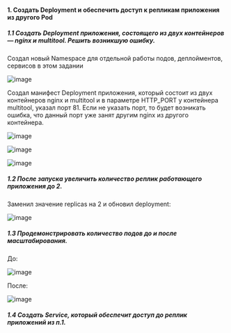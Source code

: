#### 1. Создать Deployment и обеспечить доступ к репликам приложения из другого Pod

##### 1.1 Создать Deployment приложения, состоящего из двух контейнеров — nginx и multitool. Решить возникшую ошибку.

Создал новый Namespace для отдельной работы подов, деплойментов, сервисов в этом задании

![image](https://github.com/inyushov/devops-netology/assets/127683348/2427e457-25e1-44fb-b98d-069e6df55d50)

Создал манифест Deployment приложения, который состоит из двух контейнеров nginx и multitool и в параметре HTTP_PORT у контейнера multitool, указал порт 81.
Если не указать порт, то будет возникать ошибка, что данный порт уже занят другим nginx из другого контейнера.

![image](https://github.com/inyushov/devops-netology/assets/127683348/e9d0d270-4220-428b-8000-de5eef656979)

![image](https://github.com/inyushov/devops-netology/assets/127683348/4734852c-d167-4d40-94c2-71ef200d5a13)

![image](https://github.com/inyushov/devops-netology/assets/127683348/a0c4c945-0a63-4c83-8493-f6625b1f0a42)

##### 1.2 После запуска увеличить количество реплик работающего приложения до 2.

Заменил значение replicas на 2 и обновил deployment:

![image](https://github.com/inyushov/devops-netology/assets/127683348/4f21993f-cdbe-42e5-bf5a-170b1ada2a0a)

##### 1.3 Продемонстрировать количество подов до и после масштабирования.

До:

![image](https://github.com/inyushov/devops-netology/assets/127683348/6355b5c7-c3d7-4e4e-b0aa-f59b2954471a)

После:

![image](https://github.com/inyushov/devops-netology/assets/127683348/5784f231-0577-4861-9173-d4efc6733d1b)

##### 1.4 Создать Service, который обеспечит доступ до реплик приложений из п.1.

